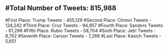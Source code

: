 #Total Number of Tweets: 815,988 
---
#First Place: Trump Tweets - 455,129
#Second Place: Clinton Tweets - 124,242
#Third Place: Cruz Tweets - 94,957
#Fourth Place: Sanders Tweets - 61,298
#Fifth Place: Rubio Tweets - 58,704
#Sixth Place: Jeb! Tweets - 8,752
#Seventh Place: Carson Tweets - 7,266
#Last Place: Kasich Tweets - 5,651

